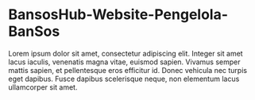 # BansosHub-Website-Pengelola-BanSos
Lorem ipsum dolor sit amet, consectetur adipiscing elit. Integer sit amet lacus iaculis, venenatis magna vitae, euismod sapien. Vivamus semper mattis sapien, et pellentesque eros efficitur id. Donec vehicula nec turpis eget dapibus. Fusce dapibus scelerisque neque, non elementum lacus ullamcorper sit amet.
